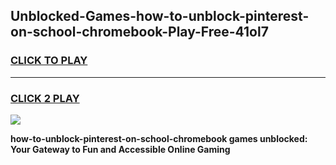 
## Unblocked-Games-how-to-unblock-pinterest-on-school-chromebook-Play-Free-41ol7
<h3>
<a href="https://premium76.site?title=how-to-unblock-pinterest-on-school-chromebook&ref=18A1">CLICK TO PLAY</a></h3>
<hr>

<h3>
<a href="https://premium76.site?title=how-to-unblock-pinterest-on-school-chromebook&ref=18A1">CLICK 2 PLAY</a>
  
</h3>

<a href="https://premium76.site?title=how-to-unblock-pinterest-on-school-chromebook&ref=18A1"><img src="https://clearcache.store/games.png"></a>


**how-to-unblock-pinterest-on-school-chromebook games unblocked: Your Gateway to Fun and Accessible Online Gaming**
